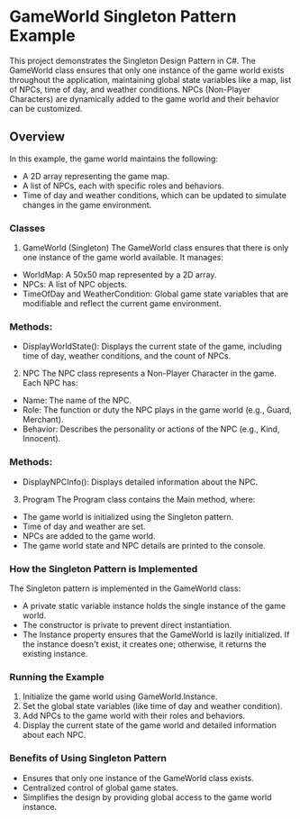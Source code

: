 # GameWorld Singleton Pattern Example
This project demonstrates the Singleton Design Pattern in C#. The GameWorld class ensures that only one instance of the game world exists throughout the application, maintaining global state variables like a map, list of NPCs, time of day, and weather conditions. NPCs (Non-Player Characters) are dynamically added to the game world and their behavior can be customized.

## Overview
In this example, the game world maintains the following:

+ A 2D array representing the game map.
+ A list of NPCs, each with specific roles and behaviors.
+ Time of day and weather conditions, which can be updated to simulate changes in the game environment.

### Classes
1. GameWorld (Singleton)
The GameWorld class ensures that there is only one instance of the game world available. It manages:

+ WorldMap: A 50x50 map represented by a 2D array.
+ NPCs: A list of NPC objects.
+ TimeOfDay and WeatherCondition: Global game state variables that are modifiable and reflect the current game environment.
### Methods:

+ DisplayWorldState(): Displays the current state of the game, including time of day, weather conditions, and the count of NPCs.
2. NPC
The NPC class represents a Non-Player Character in the game. Each NPC has:

+ Name: The name of the NPC.
+ Role: The function or duty the NPC plays in the game world (e.g., Guard, Merchant).
+ Behavior: Describes the personality or actions of the NPC (e.g., Kind, Innocent).
### Methods:

+ DisplayNPCInfo(): Displays detailed information about the NPC.
3. Program
The Program class contains the Main method, where:

+ The game world is initialized using the Singleton pattern.
+ Time of day and weather are set.
+ NPCs are added to the game world.
+ The game world state and NPC details are printed to the console.

### How the Singleton Pattern is Implemented
The Singleton pattern is implemented in the GameWorld class:

+ A private static variable instance holds the single instance of the game world.
+ The constructor is private to prevent direct instantiation.
+ The Instance property ensures that the GameWorld is lazily initialized. If the instance doesn't exist, it creates one; otherwise, it returns the existing instance.
### Running the Example
1. Initialize the game world using GameWorld.Instance.
2. Set the global state variables (like time of day and weather condition).
3. Add NPCs to the game world with their roles and behaviors.
4. Display the current state of the game world and detailed information about each NPC.

### Benefits of Using Singleton Pattern
+ Ensures that only one instance of the GameWorld class exists.
+ Centralized control of global game states.
+ Simplifies the design by providing global access to the game world instance.
